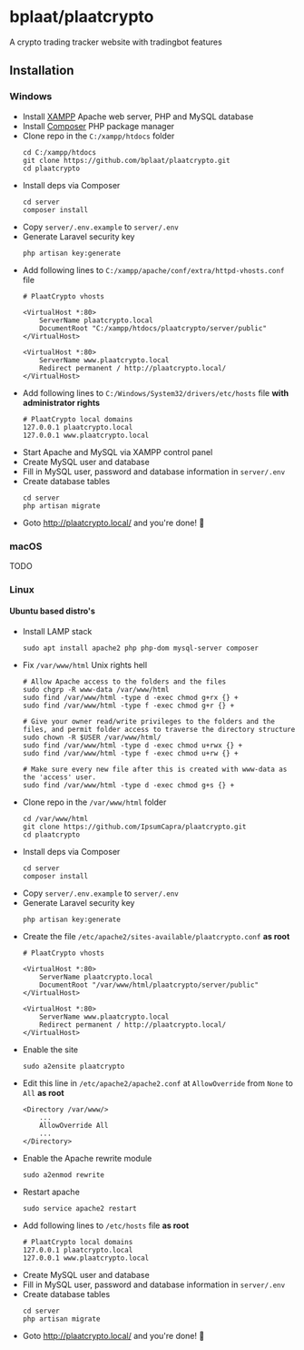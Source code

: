 # bplaat/plaatcrypto
A crypto trading tracker website with tradingbot features

## Installation

### Windows
- Install [XAMPP](https://www.apachefriends.org/download.html) Apache web server, PHP and MySQL database
- Install [Composer](https://getcomposer.org/download/) PHP package manager
- Clone repo in the `C:/xampp/htdocs` folder
    ```
    cd C:/xampp/htdocs
    git clone https://github.com/bplaat/plaatcrypto.git
    cd plaatcrypto
    ```
- Install deps via Composer
    ```
    cd server
    composer install
    ```
- Copy `server/.env.example` to `server/.env`
- Generate Laravel security key
    ```
    php artisan key:generate
    ```
- Add following lines to `C:/xampp/apache/conf/extra/httpd-vhosts.conf` file
    ```
    # PlaatCrypto vhosts

    <VirtualHost *:80>
        ServerName plaatcrypto.local
        DocumentRoot "C:/xampp/htdocs/plaatcrypto/server/public"
    </VirtualHost>

    <VirtualHost *:80>
        ServerName www.plaatcrypto.local
        Redirect permanent / http://plaatcrypto.local/
    </VirtualHost>
    ```
- Add following lines to `C:/Windows/System32/drivers/etc/hosts` file **with administrator rights**
    ```
    # PlaatCrypto local domains
    127.0.0.1 plaatcrypto.local
    127.0.0.1 www.plaatcrypto.local
    ```
- Start Apache and MySQL via XAMPP control panel
- Create MySQL user and database
- Fill in MySQL user, password and database information in `server/.env`
- Create database tables
    ```
    cd server
    php artisan migrate
    ```
- Goto http://plaatcrypto.local/ and you're done! 🎉

### macOS
TODO

### Linux

#### Ubuntu based distro's
- Install LAMP stack
    ```
    sudo apt install apache2 php php-dom mysql-server composer
    ```
-  Fix `/var/www/html` Unix rights hell
    ```
    # Allow Apache access to the folders and the files
    sudo chgrp -R www-data /var/www/html
    sudo find /var/www/html -type d -exec chmod g+rx {} +
    sudo find /var/www/html -type f -exec chmod g+r {} +

    # Give your owner read/write privileges to the folders and the files, and permit folder access to traverse the directory structure
    sudo chown -R $USER /var/www/html/
    sudo find /var/www/html -type d -exec chmod u+rwx {} +
    sudo find /var/www/html -type f -exec chmod u+rw {} +

    # Make sure every new file after this is created with www-data as the 'access' user.
    sudo find /var/www/html -type d -exec chmod g+s {} +
    ```
- Clone repo in the `/var/www/html` folder
    ```
    cd /var/www/html
    git clone https://github.com/IpsumCapra/plaatcrypto.git
    cd plaatcrypto
    ```
- Install deps via Composer
    ```
    cd server
    composer install
    ```
- Copy `server/.env.example` to `server/.env`
- Generate Laravel security key
    ```
    php artisan key:generate
    ```
- Create the file `/etc/apache2/sites-available/plaatcrypto.conf` **as root**
    ```
    # PlaatCrypto vhosts

    <VirtualHost *:80>
        ServerName plaatcrypto.local
        DocumentRoot "/var/www/html/plaatcrypto/server/public"
    </VirtualHost>

    <VirtualHost *:80>
        ServerName www.plaatcrypto.local
        Redirect permanent / http://plaatcrypto.local/
    </VirtualHost>
    ```
- Enable the site
    ```
    sudo a2ensite plaatcrypto
    ```
- Edit this line in `/etc/apache2/apache2.conf` at `AllowOverride` from `None` to `All` **as root**
    ```
    <Directory /var/www/>
        ...
        AllowOverride All
        ...
    </Directory>
    ```
- Enable the Apache rewrite module
    ```
    sudo a2enmod rewrite
    ```
- Restart apache
    ```
    sudo service apache2 restart
    ```
- Add following lines to `/etc/hosts` file **as root**
    ```
    # PlaatCrypto local domains
    127.0.0.1 plaatcrypto.local
    127.0.0.1 www.plaatcrypto.local
    ```
- Create MySQL user and database
- Fill in MySQL user, password and database information in `server/.env`
- Create database tables
    ```
    cd server
    php artisan migrate
    ```
- Goto http://plaatcrypto.local/ and you're done! 🎉
